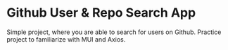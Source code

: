 # Github User & Repo Search App

Simple project, where you are able to search for users on Github. Practice project to familiarize with MUI and Axios.
